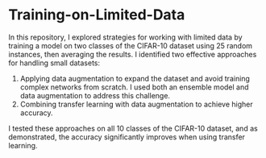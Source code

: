 # Training-on-Limited-Data

In this repository, I explored strategies for working with limited data by training a model on two classes of the CIFAR-10 dataset using 25 random instances, then averaging the results. I identified two effective approaches for handling small datasets:

1. Applying data augmentation to expand the dataset and avoid training complex networks from scratch. I used both an ensemble model and data augmentation to address this challenge.
2. Combining transfer learning with data augmentation to achieve higher accuracy.


I tested these approaches on all 10 classes of the CIFAR-10 dataset, and as demonstrated, the accuracy significantly improves when using transfer learning.
